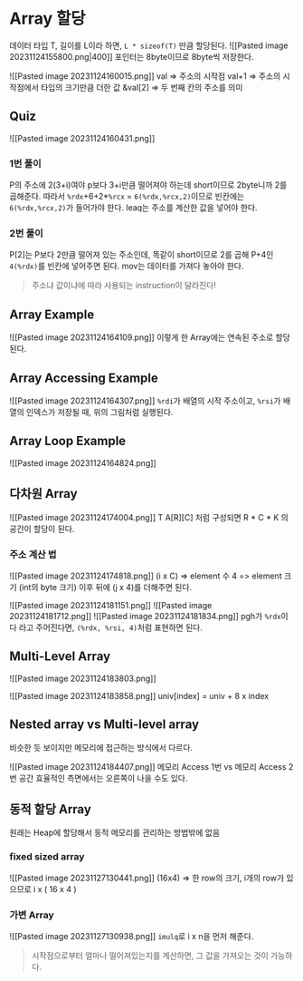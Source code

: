 # Array 할당
데이터 타입 T, 길이를 L이라 하면,
`L * sizeof(T)` 만큼 할당된다.
![[Pasted image 20231124155800.png|400]]
포인터는 8byte이므로 8byte씩 저장한다.

![[Pasted image 20231124160015.png]]
val => 주소의 시작점
val+1 => 주소의 시작점에서 타입의 크기만큼 더한 값
&val\[2] => 두 번째 칸의 주소를 의미

## Quiz
![[Pasted image 20231124160431.png]]
### 1번 풀이
P의 주소에 2(3+i)여야 p보다 3+i만큼 떨어져야 하는데 short이므로 2byte니까 2를 곱해준다.
따라서 `%rdx`+6+2\*`%rcx` = `6(%rdx,%rcx,2)`이므로 빈칸에는 `6(%rdx,%rcx,2)`가 들어가야 한다.
leaq는 주소를 계산한 값을 넣어야 한다.
### 2번 풀이
P\[2]는 P보다 2만큼 떨어져 있는 주소인데, 똑같이 short이므로 2를 곱해 P+4인 `4(%rdx)`를 빈칸에 넣어주면 된다.
mov는 데이터를 가져다 놓아야 한다.

> 주소냐 값이냐에 따라 사용되는 instruction이 달라진다!

## Array Example
![[Pasted image 20231124164109.png]]
이렇게 한 Array에는 연속된 주소로 할당 된다.
## Array Accessing Example
![[Pasted image 20231124164307.png]]
`%rdi`가 배열의 시작 주소이고, `%rsi`가 배열의 인덱스가 저장될 때, 위의 그림처럼 실행된다.
## Array Loop Example
![[Pasted image 20231124164824.png]]

## 다차원 Array
![[Pasted image 20231124174004.png]]
T A\[R]\[C] 처럼 구성되면 R \* C \* K 의 공간이 할당이 된다.

### 주소 계산 법
![[Pasted image 20231124174818.png]]
(i x C) => element 수
4 => element 크기 (int의 byte 크기)
이후 뒤에 (j x 4)를 더해주면 된다.

![[Pasted image 20231124181151.png]]
![[Pasted image 20231124181712.png]]
![[Pasted image 20231124181834.png]]
pgh가 `%rdx`이다 라고 주어진다면, `(%rdx, %rsi, 4)`처럼 표현하면 된다.
## Multi-Level Array
![[Pasted image 20231124183803.png]]

![[Pasted image 20231124183858.png]]
univ\[index] = univ + 8 x index


## Nested array vs Multi-level array
비슷한 듯 보이지만 메모리에 접근하는 방식에서 다르다.

![[Pasted image 20231124184407.png]]
메모리 Access 1번 vs 메모리 Access 2번
공간 효율적인 측면에서는 오른쪽이 나을 수도 있다.
## 동적 할당 Array
원래는 Heap에 할당해서 동적 메모리를 관리하는 방법밖에 없음

### fixed sized array
![[Pasted image 20231127130441.png]]
(16x4) => 한 row의 크기, i개의 row가 있으므로 i x ( 16 x 4 )

### 가변 Array
![[Pasted image 20231127130938.png]]
`imulq`로 i x n을 먼저 해준다.

> 시작점으로부터 얼마나 떨어져있는지를 계산하면, 그 값을 가져오는 것이 가능하다.

